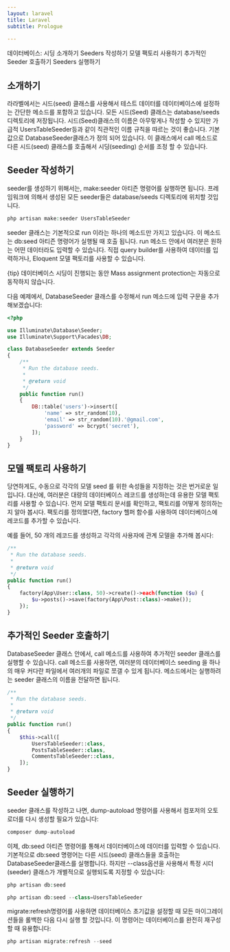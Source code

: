 ```yaml
---
layout: laravel
title: Laravel
subtitle: Prologue
    
---
```


데이터베이스: 시딩
소개하기
Seeders 작성하기
모델 팩토리 사용하기
추가적인 Seeder 호출하기
Seeders 실행하기

## 소개하기
라라벨에서는 시드(seed) 클래스를 사용해서 테스트 데이터를 데이터베이스에 설정하는 간단한 메소드를 포함하고 있습니다. 모든 시드(Seed) 클래스는 database/seeds 디렉토리에 저장됩니다. 시드(Seed)클래스의 이름은 아무렇게나 작성할 수 있지만 가급적 UsersTableSeeder등과 같이 직관적인 이름 규칙을 따르는 것이 좋습니다. 기본값으로 DatabaseSeeder클래스가 정의 되어 있습니다. 이 클래스에서 call 메소드로 다른 시드(seed) 클래스를 호출해서 시딩(seeding) 순서를 조정 할 수 있습니다.


## Seeder 작성하기
seeder를 생성하기 위해서는, make:seeder 아티즌 명령어를 실행하면 됩니다. 프레임워크에 의해서 생성된 모든 seeder들은 database/seeds 디렉토리에 위치할 것입니다.

```php
php artisan make:seeder UsersTableSeeder
```

seeder 클래스는 기본적으로 run 이라는 하나의 메소드만 가지고 있습니다. 이 메소드는 db:seed 아티즌 명령어가 실행될 때 호출 됩니다. run 메소드 안에서 여러분은 원하는 어떤 데이터라도 입력할 수 있습니다. 직접 query builder를 사용하여 데이터를 입력하거나, Eloquent 모델 팩토리를 사용할 수 있습니다.

{tip} 데이터베이스 시딩이 진행되는 동안 Mass assignment protection는 자동으로 동작하지 않습니다.

다음 예제에서, DatabaseSeeder 클래스를 수정해서 run 메소드에 입력 구문을 추가해보겠습니다:

```php
<?php

use Illuminate\Database\Seeder;
use Illuminate\Support\Facades\DB;

class DatabaseSeeder extends Seeder
{
    /**
     * Run the database seeds.
     *
     * @return void
     */
    public function run()
    {
        DB::table('users')->insert([
            'name' => str_random(10),
            'email' => str_random(10).'@gmail.com',
            'password' => bcrypt('secret'),
        ]);
    }
}
```

## 모델 팩토리 사용하기
당연하게도, 수동으로 각각의 모델 seed 를 위한 속성들을 지정하는 것은 번거로운 일입니다. 대신에, 여러분은 대량의 데이터베이스 레코드를 생성하는데 유용한 모델 팩토리를 사용할 수 있습니다. 먼저 모델 팩토리 문서를 확인하고, 팩토리를 어떻게 정의하는지 알아 봅시다. 팩토리를 정의했다면, factory 헬퍼 함수를 사용하여 데이터베이스에 레코드를 추가할 수 있습니다.

예를 들어, 50 개의 레코드를 생성하고 각각의 사용자에 관계 모델을 추가해 봅시다:

```php
/**
 * Run the database seeds.
 *
 * @return void
 */
public function run()
{
    factory(App\User::class, 50)->create()->each(function ($u) {
        $u->posts()->save(factory(App\Post::class)->make());
    });
}
```

## 추가적인 Seeder 호출하기
DatabaseSeeder 클래스 안에서, call 메소드를 사용하여 추가적인 seeder 클래스를 실행할 수 있습니다. call 메소드를 사용하면, 여러분의 데이터베이스 seeding 을 하나의 매우 커다란 파일에서 여러개의 파일로 쪼갤 수 있게 됩니다. 메소드에서는 실행하려는 seeder 클래스의 이름을 전달하면 됩니다.

```php
/**
 * Run the database seeds.
 *
 * @return void
 */
public function run()
{
    $this->call([
        UsersTableSeeder::class,
        PostsTableSeeder::class,
        CommentsTableSeeder::class,
    ]);
}
```

## Seeder 실행하기
seeder 클래스를 작성하고 나면, dump-autoload 명령어를 사용해서 컴포저의 오토로더를 다시 생성할 필요가 있습니다:

```php
composer dump-autoload
```

이제, db:seed 아티즌 명령어를 통해서 데이터베이스에 데이터를 입력할 수 있습니다. 기본적으로 db:seed 명령어는 다른 시드(seed) 클래스들을 호출하는 DatabaseSeeder클래스를 실행합니다. 하지만 --class옵션을 사용해서 특정 시더(seeder) 클래스가 개별적으로 실행되도록 지정할 수 있습니다:

```php
php artisan db:seed

php artisan db:seed --class=UsersTableSeeder
```

migrate:refresh명령어를 사용하면 데이터베이스 초기값을 설정할 때 모든 마이그레이션들을 롤백한 다음 다시 실행 할 것입니다. 이 명령어는 데이터베이스를 완전히 재구성할 때 유용합니다:

```php
php artisan migrate:refresh --seed
```
